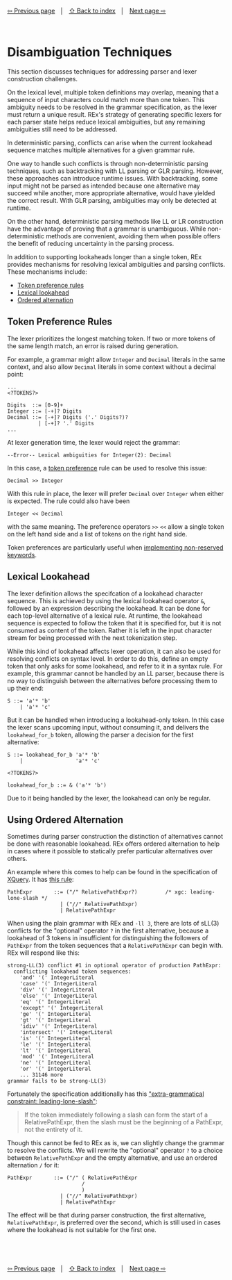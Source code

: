 <link rel="stylesheet" href="markdown.css">

[⇦ Previous page](parse-tree-generation.md) &nbsp;&nbsp;│&nbsp;&nbsp; [⇧ Back to index](../README.md#-rex-parser-generator) &nbsp;&nbsp;│&nbsp;&nbsp; [Next page ⇨ ](parser-debugging.md)

&nbsp;
# Disambiguation Techniques

This section discusses techniques for addressing parser and lexer construction challenges.

On the lexical level, multiple token definitions may overlap, meaning that a sequence of input characters could match more than one token. This ambiguity needs to be resolved in the grammar specification, as the lexer must return a unique result. REx's strategy of generating specific lexers for each parser state helps reduce lexical ambiguities, but any remaining ambiguities still need to be addressed.

In deterministic parsing, conflicts can arise when the current lookahead sequence matches multiple alternatives for a given grammar rule.

One way to handle such conflicts is through non-deterministic parsing techniques, such as backtracking with LL parsing or GLR parsing. However, these approaches can introduce runtime issues. With backtracking, some input might not be parsed as intended because one alternative may succeed while another, more appropriate alternative, would have yielded the correct result. With GLR parsing, ambiguities may only be detected at runtime.

On the other hand, deterministic parsing methods like LL or LR construction have the advantage of proving that a grammar is unambiguous. While non-deterministic methods are convenient, avoiding them when possible offers the benefit of reducing uncertainty in the parsing process.

In addition to supporting lookaheads longer than a single token, REx provides mechanisms for resolving lexical ambiguities and parsing conflicts. These mechanisms include:

 - [Token preference rules](#token-preference-rules)
 - [Lexical lookahead]()
 - [Ordered alternation](#using-ordered-alternation) 

## Token Preference Rules

The lexer prioritizes the longest matching token. If two or more tokens of the same length match, an error is raised during generation.

For example, a grammar might allow `Integer` and `Decimal` literals in the same context, and also allow `Decimal` literals in some context without a decimal point:

```
...
<?TOKENS?>

Digits  ::= [0-9]+
Integer ::= [-+]? Digits
Decimal ::= [-+]? Digits ('.' Digits?)?
          | [-+]? '.' Digits
...
```

At lexer generation time, the lexer would reject the grammar:

```
--Error-- Lexical ambiguities for Integer(2): Decimal
```

In this case, a [token preference](ebnf-notation.md#token-preference) rule can be used to resolve this issue:

```
Decimal >> Integer
```

With this rule in place, the lexer will prefer `Decimal` over `Integer` when either is expected. The rule could also have been

```
Integer << Decimal
```

with the same meaning. The preference operators `>>` `<<` allow a single token on the left hand side and a list of tokens on the right hand side.

Token preferences are particularly useful when [implementing non-reserved keywords](grammar-processing.md#implementing-non-reserved-keywords).


## Lexical Lookahead

The lexer definition allows the specifcation of a lookahead character sequence. This is achieved by using the lexical lookahead operator `&`, followed by an expression describing the lookahead. It can be done for each top-level alternative of a lexical rule. At runtime, the lookahead sequence is expected to follow the token that it is specified for, but it is not consumed as content of the token. Rather it is left in the input character stream for being processed with the next tokenization step.

While this kind of lookahead affects lexer operation, it can also be used for resolving conflicts on syntax level. In order to do this, define an empty token that only asks for some lookahead, and refer to it in a syntax rule. For example, this grammar cannot be handled by an LL parser, because there is no way to distinguish between the alternatives before processing them to up their end:

```
S ::= 'a'* 'b'
    | 'a'* 'c'
```

But it can be handled when introducing a lookahead-only token. In this case the lexer scans upcoming input, without consuming it, and delivers the `lookahead_for_b` token, allowing the parser a decision for the first alternative:

```
S ::= lookahead_for_b 'a'* 'b'
    |                 'a'* 'c'

<?TOKENS?>

lookahead_for_b ::= & ('a'* 'b')
```

Due to it being handled by the lexer, the lookahead can only be regular.

## Using Ordered Alternation

Sometimes during parser construction the distinction of alternatives cannot be done with reasonable lookahead. REx offers ordered alternation to help in cases where it possible to statically prefer particular alternatives over others.

An example where this comes to help can be found in the specification of [XQuery](https://www.w3.org/TR/xquery-31/). It has [this rule](https://www.w3.org/TR/xquery-31/#id-path-expressions):

```
PathExpr	   ::= ("/" RelativePathExpr?)         /* xgc: leading-lone-slash */
                 | ("//" RelativePathExpr)
                 | RelativePathExpr
```

When using the plain grammar with REx and `-ll 3`, there are lots of sLL(3) conflicts for the "optional" operator `?` in the first alternative, because a lookahead of 3 tokens in insufficient for distinguishing the followers of `PathExpr` from the token sequences that a `RelativePathExpr` can begin with. REx will respond like this:

```
strong-LL(3) conflict #1 in optional operator of production PathExpr:
  conflicting lookahead token sequences:
    'and' '(' IntegerLiteral
    'case' '(' IntegerLiteral
    'div' '(' IntegerLiteral
    'else' '(' IntegerLiteral
    'eq' '(' IntegerLiteral
    'except' '(' IntegerLiteral
    'ge' '(' IntegerLiteral
    'gt' '(' IntegerLiteral
    'idiv' '(' IntegerLiteral
    'intersect' '(' IntegerLiteral
    'is' '(' IntegerLiteral
    'le' '(' IntegerLiteral
    'lt' '(' IntegerLiteral
    'mod' '(' IntegerLiteral
    'ne' '(' IntegerLiteral
    'or' '(' IntegerLiteral
    ... 31146 more
grammar fails to be strong-LL(3)
```

Fortunately the specification additionally has this ["extra-grammatical constraint: leading-lone-slash"](https://www.w3.org/TR/xquery-31/#parse-note-leading-lone-slash):

> If the token immediately following a slash can form the start of a RelativePathExpr, then the slash must be the beginning of a PathExpr, not the entirety of it.

Though this cannot be fed to REx as is, we can slightly change the grammar to resolve the conflicts. We will rewrite the "optional" operator `?` to a choice between `RelativePathExpr` and the empty alternative, and use an ordered alternation `/` for it:

```
PathExpr	   ::= ("/" ( RelativePathExpr
                        / 
                        )
                 | ("//" RelativePathExpr)
                 | RelativePathExpr
```

The effect will be that during parser construction, the first alternative, `RelativePathExpr`, is preferred over the second, which is still used in cases where the lookahead is not suitable for the first one.

&nbsp;
---
[⇦ Previous page](parse-tree-generation.md) &nbsp;&nbsp;│&nbsp;&nbsp; [⇧ Back to index](../README.md#-rex-parser-generator) &nbsp;&nbsp;│&nbsp;&nbsp; [Next page ⇨ ](parser-debugging.md)